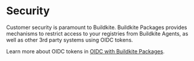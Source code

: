 # Security

Customer security is paramount to Buildkite. Buildkite Packages provides mechanisms to restrict access to your registries from Buildkite Agents, as well as other 3rd party systems using OIDC tokens.

Learn more about OIDC tokens in [OIDC with Buildkite Packages](/docs/packages/security/oidc).
